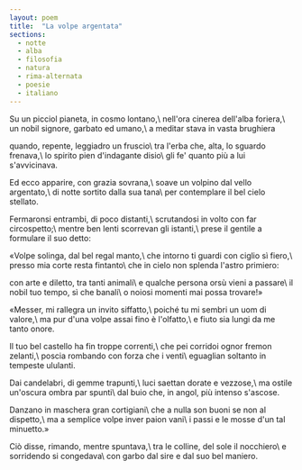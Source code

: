 ```yaml
---
layout: poem
title:  "La volpe argentata"
sections:
  - notte
  - alba
  - filosofia
  - natura
  - rima-alternata
  - poesie
  - italiano
---
```


Su un picciol pianeta, in cosmo lontano,\\
nell'ora cinerea dell'alba foriera,\\
un nobil signore, garbato ed umano,\\
a meditar stava in vasta brughiera

quando, repente, leggiadro un fruscio\\
tra l'erba che, alta, lo sguardo frenava,\\
lo spirito pien d'indagante disio\\
gli fe' quanto più a lui s'avvicinava.

Ed ecco apparire, con grazia sovrana,\\
soave un volpino dal vello argentato,\\
di notte sortito dalla sua tana\\
per contemplare il bel cielo stellato.

Fermaronsi entrambi, di poco distanti,\\
scrutandosi in volto con far circospetto;\\
mentre ben lenti scorrevan gli istanti,\\
prese il gentile a formulare il suo detto:

«Volpe solinga, dal bel regal manto,\\
che intorno ti guardi con ciglio sì fiero,\\
presso mia corte resta fintanto\\
che in cielo non splenda l'astro primiero:

con arte e diletto, tra tanti animali\\
e qualche persona orsù vieni a passare\\
il nobil tuo tempo, sì che banali\\
o noiosi momenti mai possa trovare!»

«Messer, mi rallegra un invito siffatto,\\
poiché tu mi sembri un uom di valore,\\
ma pur d'una volpe assai fino è l'olfatto,\\
e fiuto sia lungi da me tanto onore.

Il tuo bel castello ha fin troppe correnti,\\
che pei corridoi ognor fremon zelanti,\\
poscia rombando con forza che i venti\\
eguaglian soltanto in tempeste ululanti.

Dai candelabri, di gemme trapunti,\\
luci saettan dorate e vezzose,\\
ma ostile un'oscura ombra par spunti\\
dal buio che, in angol, più intenso s'ascose.

Danzano in maschera gran cortigiani\\
che a nulla son buoni se non al dispetto,\\
ma a semplice volpe inver paion vani\\
i passi e le mosse d'un tal minuetto.»

Ciò disse, rimando, mentre spuntava,\\
tra le colline, del sole il nocchiero\\
e sorridendo si congedava\\
con garbo dal sire e dal suo bel maniero.

